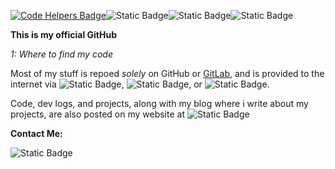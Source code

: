 [![Code Helpers Badge](https://www.codetriage.com/codetriage/codetriage/badges/users.svg)](https://codetriage.com/codetriage/codetriage)![Static Badge](https://img.shields.io/badge/Website_Version-V_0.5-blue)![Static Badge](https://img.shields.io/badge/The_SPD_Status-Finished-blue)![Static Badge](https://img.shields.io/badge/Projects_In_Docs%3A-One-blue)

**This is my official GitHub** 

*1: Where to find my code*

Most of my stuff is repoed *solely* on GitHub or [GitLab](https://gitlab.com/ionicmage), and is provided to the internet via ![Static Badge](https://img.shields.io/badge/Vercel-orange), ![Static Badge](https://img.shields.io/badge/Heroku-purple), or ![Static Badge](https://img.shields.io/badge/PythonAnywhere-red). 

Code, dev logs, and projects, along with my blog where i write about my projects, are also posted on my website at ![Static Badge](https://img.shields.io/badge/ionicmage.com-blue)

**Contact Me:**

![Static Badge](https://img.shields.io/badge/john%40ionicmage.com-blue)
